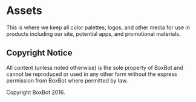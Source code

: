 # Assets

This is where we keep all color palettes, logos, and other media for use in products including our site, potential apps, and promotional materials.

## Copyright Notice

All content (unless noted otherwise) is the sole property of BoxBot and cannot be reproduced or used in any other form without the express permission from BoxBot where permitted by law.  

Copyright BoxBot 2016.
